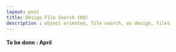 ```yaml
---
layout: post
title: Design File Search (OO)
description : object oriented, file search, oo design, files
---
```


#### To be done : April
